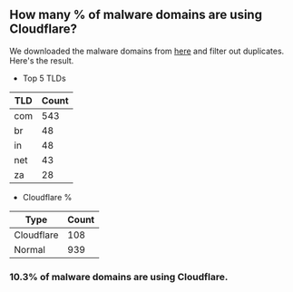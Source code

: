 ## How many % of malware domains are using Cloudflare?


We downloaded the malware domains from [here](https://urlhaus.abuse.ch) and filter out duplicates.
Here's the result.


[//]: # (start replacement)


- Top 5 TLDs

| TLD | Count |
| --- | --- |
| com | 543 |
| br | 48 |
| in | 48 |
| net | 43 |
| za | 28 |


- Cloudflare %

| Type | Count |
| --- | --- |
| Cloudflare | 108 |
| Normal | 939 |


### 10.3% of malware domains are using Cloudflare.